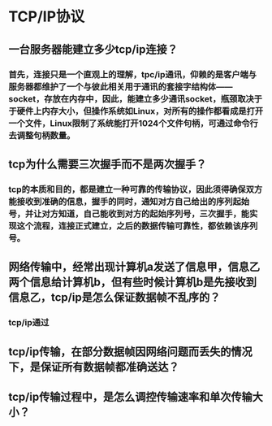 # TCP/IP协议

## 一台服务器能建立多少tcp/ip连接？
### 首先，连接只是一个直观上的理解，tpc/ip通讯，仰赖的是客户端与服务器都维护了一个与彼此相关用于通讯的套接字结构体——socket，存放在内存中，因此，能建立多少通讯socket，瓶颈取决于于硬件上内存大小，但操作系统如Linux，对所有的操作都看成是打开一个文件，Linux限制了系统能打开1024个文件句柄，可通过命令行去调整句柄数量。

## tcp为什么需要三次握手而不是两次握手？
### tcp的本质和目的，都是建立一种可靠的传输协议，因此须得确保双方能接收到准确的信息，握手的同时，通知对方自己给出的序列起始号，并让对方知道，自己能收到对方的起始序列号，三次握手，能实现这个流程，连接正式建立，之后的数据传输可靠性，都依赖该序列号。

## 网络传输中，经常出现计算机a发送了信息甲，信息乙两个信息给计算机b，但有些时候计算机b是先接收到信息乙，tcp/ip是怎么保证数据帧不乱序的？
### tcp/ip通过

## tcp/ip传输，在部分数据帧因网络问题而丢失的情况下，是保证所有数据帧都准确送达？
## tcp/ip传输过程中，是怎么调控传输速率和单次传输大小？